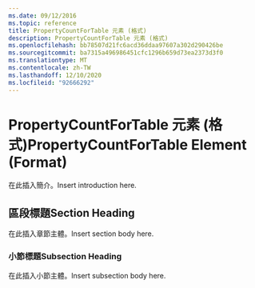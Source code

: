 ```yaml
---
ms.date: 09/12/2016
ms.topic: reference
title: PropertyCountForTable 元素 (格式)
description: PropertyCountForTable 元素 (格式)
ms.openlocfilehash: bb78507d21fc6acd36ddaa97607a302d290426be
ms.sourcegitcommit: ba7315a496986451cfc1296b659d73ea2373d3f0
ms.translationtype: MT
ms.contentlocale: zh-TW
ms.lasthandoff: 12/10/2020
ms.locfileid: "92666292"
---
```

# <a name="propertycountfortable-element-format"></a><span data-ttu-id="33951-103">PropertyCountForTable 元素 (格式)</span><span class="sxs-lookup"><span data-stu-id="33951-103">PropertyCountForTable Element (Format)</span></span>

<span data-ttu-id="33951-104">在此插入簡介。</span><span class="sxs-lookup"><span data-stu-id="33951-104">Insert introduction here.</span></span>

## <a name="section-heading"></a><span data-ttu-id="33951-105">區段標題</span><span class="sxs-lookup"><span data-stu-id="33951-105">Section Heading</span></span>

<span data-ttu-id="33951-106">在此插入章節主體。</span><span class="sxs-lookup"><span data-stu-id="33951-106">Insert section body here.</span></span>

### <a name="subsection-heading"></a><span data-ttu-id="33951-107">小節標題</span><span class="sxs-lookup"><span data-stu-id="33951-107">Subsection Heading</span></span>

<span data-ttu-id="33951-108">在此插入小節主體。</span><span class="sxs-lookup"><span data-stu-id="33951-108">Insert subsection body here.</span></span>
